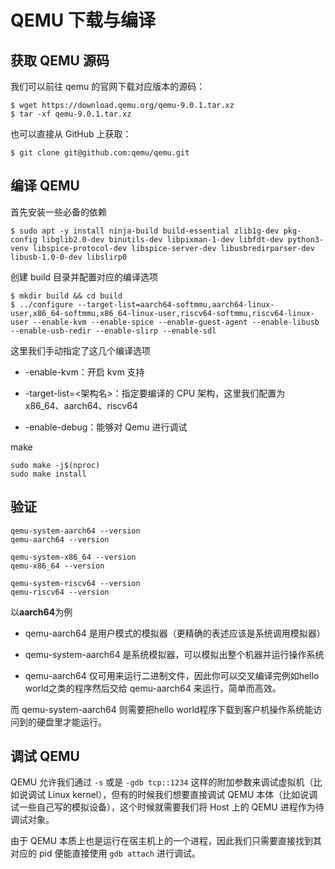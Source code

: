 # QEMU 下载与编译

## 获取 QEMU 源码

我们可以前往 qemu 的官网下载对应版本的源码：

```shell
$ wget https://download.qemu.org/qemu-9.0.1.tar.xz
$ tar -xf qemu-9.0.1.tar.xz
```
也可以直接从 GitHub 上获取：

```shell
$ git clone git@github.com:qemu/qemu.git
```


## 编译 QEMU

首先安装一些必备的依赖

```shell
$ sudo apt -y install ninja-build build-essential zlib1g-dev pkg-config libglib2.0-dev binutils-dev libpixman-1-dev libfdt-dev python3-venv libspice-protocol-dev libspice-server-dev libusbredirparser-dev libusb-1.0-0-dev libslirp0
```
创建 build 目录并配置对应的编译选项
```
$ mkdir build && cd build
$ ../configure --target-list=aarch64-softmmu,aarch64-linux-user,x86_64-softmmu,x86_64-linux-user,riscv64-softmmu,riscv64-linux-user --enable-kvm --enable-spice --enable-guest-agent --enable-libusb --enable-usb-redir --enable-slirp --enable-sdl
```

这里我们手动指定了这几个编译选项

- -enable-kvm：开启 kvm 支持

- -target-list=<架构名>：指定要编译的 CPU 架构，这里我们配置为 x86_64、aarch64、riscv64
- -enable-debug：能够对 Qemu 进行调试

make

```
sudo make -j$(nproc)
sudo make install
```

## 验证
```
qemu-system-aarch64 --version
qemu-aarch64 --version

qemu-system-x86_64 --version
qemu-x86_64 --version

qemu-system-riscv64 --version
qemu-riscv64 --version
```
以**aarch64**为例

- qemu-aarch64 是用户模式的模拟器（更精确的表述应该是系统调用模拟器）

- qemu-system-aarch64 是系统模拟器，可以模拟出整个机器并运行操作系统

- qemu-aarch64 仅可用来运行二进制文件，因此你可以交叉编译完例如hello world之类的程序然后交给 qemu-aarch64 来运行，简单而高效。

而 qemu-system-aarch64 则需要把hello world程序下载到客户机操作系统能访问到的硬盘里才能运行。

## 调试 QEMU
QEMU 允许我们通过 `-s` 或是 `-gdb tcp::1234` 这样的附加参数来调试虚拟机（比如说调试 Linux kernel），但有的时候我们想要直接调试 QEMU 本体（比如说调试一些自己写的模拟设备），这个时候就需要我们将 Host 上的 QEMU 进程作为待调试对象。

由于 QEMU 本质上也是运行在宿主机上的一个进程，因此我们只需要直接找到其对应的 pid 便能直接使用 `gdb attach` 进行调试。


